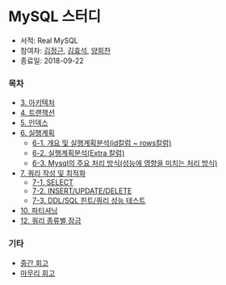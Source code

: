 # MySQL 스터디
- 서적: Real MySQL
- 참여자: [김정근](https://github.com/junglekim), [김효석](https://github.com/demarlik01), [양희찬](https://github.com/yangroro)
- 종료일: 2018-09-22

### 목차
- [3. 아키텍처](3.%20아키텍처/3장.%20아키텍처.md)
- [4. 트랜잭션](4.%20트랜잭션/4장.%20트랜잭션.md)
- [5. 인덱스](5.%20인덱스/5.%20인덱스.md)
- [6. 실행계획](6.%20실행계획/README.md)
  - [6-1. 개요 및 실행계획분석(id칼럼 ~ rows칼럼)](6.%20실행계획/6-1.md)
  - [6-2. 실행계획분석(Extra 칼럼)](6.%20실행계획/6-2.md)
  - [6-3. Mysql의 주요 처리 방식(성능에 영향을 미치는 처리 방식)](6.%20실행계획/6-3.md)
- [7. 쿼리 작성 및 최적화](7.%20쿼리%20작성%20및%20최적화/README.md)
  - [7-1. SELECT](7.%20쿼리%20작성%20및%20최적화/7-1.md)
  - [7-2. INSERT/UPDATE/DELETE](7.%20쿼리%20작성%20및%20최적화/7-2.md)
  - [7-3. DDL/SQL 힌트/쿼리 성능 테스트](7.%20쿼리%20작성%20및%20최적화/7-3.md)
- [10. 파티셔닝](10.%20파티셔닝/10.md)
- [12. 쿼리 종류별 잠금](12.%20쿼리%20종류별%20잠금/12.md)

### 기타
- [중간 회고](interim-review.md)
- [마무리 회고](end-review.md)
